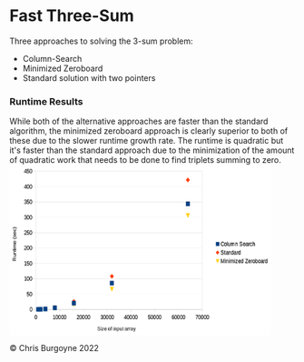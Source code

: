 # Fast Three-Sum

Three approaches to solving the 3-sum problem:
* Column-Search
* Minimized Zeroboard
* Standard solution with two pointers

### Runtime Results
While both of the alternative approaches are faster than the standard algorithm, the minimized zeroboard approach is clearly superior to both of these due to the slower runtime growth rate.
The runtime is quadratic but it's faster than the standard approach due to the minimization of the amount of quadratic work that needs to be done to find triplets summing to zero.
<br>
<img align="center" width="460" height="300" src="results.png">


&copy; Chris Burgoyne 2022